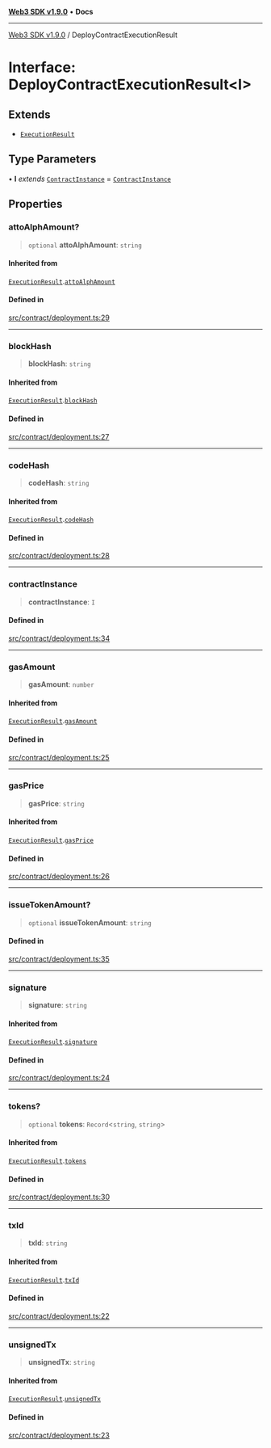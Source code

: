 [**Web3 SDK v1.9.0**](../README.md) • **Docs**

***

[Web3 SDK v1.9.0](../globals.md) / DeployContractExecutionResult

# Interface: DeployContractExecutionResult\<I\>

## Extends

- [`ExecutionResult`](ExecutionResult.md)

## Type Parameters

• **I** *extends* [`ContractInstance`](../classes/ContractInstance.md) = [`ContractInstance`](../classes/ContractInstance.md)

## Properties

### attoAlphAmount?

> `optional` **attoAlphAmount**: `string`

#### Inherited from

[`ExecutionResult`](ExecutionResult.md).[`attoAlphAmount`](ExecutionResult.md#attoalphamount)

#### Defined in

[src/contract/deployment.ts:29](https://github.com/Mystic-Nayy/alephium-web3/blob/ee41f5e0e7d7fb0b155fe62f05b2ac03772895ca/packages/web3/src/contract/deployment.ts#L29)

***

### blockHash

> **blockHash**: `string`

#### Inherited from

[`ExecutionResult`](ExecutionResult.md).[`blockHash`](ExecutionResult.md#blockhash)

#### Defined in

[src/contract/deployment.ts:27](https://github.com/Mystic-Nayy/alephium-web3/blob/ee41f5e0e7d7fb0b155fe62f05b2ac03772895ca/packages/web3/src/contract/deployment.ts#L27)

***

### codeHash

> **codeHash**: `string`

#### Inherited from

[`ExecutionResult`](ExecutionResult.md).[`codeHash`](ExecutionResult.md#codehash)

#### Defined in

[src/contract/deployment.ts:28](https://github.com/Mystic-Nayy/alephium-web3/blob/ee41f5e0e7d7fb0b155fe62f05b2ac03772895ca/packages/web3/src/contract/deployment.ts#L28)

***

### contractInstance

> **contractInstance**: `I`

#### Defined in

[src/contract/deployment.ts:34](https://github.com/Mystic-Nayy/alephium-web3/blob/ee41f5e0e7d7fb0b155fe62f05b2ac03772895ca/packages/web3/src/contract/deployment.ts#L34)

***

### gasAmount

> **gasAmount**: `number`

#### Inherited from

[`ExecutionResult`](ExecutionResult.md).[`gasAmount`](ExecutionResult.md#gasamount)

#### Defined in

[src/contract/deployment.ts:25](https://github.com/Mystic-Nayy/alephium-web3/blob/ee41f5e0e7d7fb0b155fe62f05b2ac03772895ca/packages/web3/src/contract/deployment.ts#L25)

***

### gasPrice

> **gasPrice**: `string`

#### Inherited from

[`ExecutionResult`](ExecutionResult.md).[`gasPrice`](ExecutionResult.md#gasprice)

#### Defined in

[src/contract/deployment.ts:26](https://github.com/Mystic-Nayy/alephium-web3/blob/ee41f5e0e7d7fb0b155fe62f05b2ac03772895ca/packages/web3/src/contract/deployment.ts#L26)

***

### issueTokenAmount?

> `optional` **issueTokenAmount**: `string`

#### Defined in

[src/contract/deployment.ts:35](https://github.com/Mystic-Nayy/alephium-web3/blob/ee41f5e0e7d7fb0b155fe62f05b2ac03772895ca/packages/web3/src/contract/deployment.ts#L35)

***

### signature

> **signature**: `string`

#### Inherited from

[`ExecutionResult`](ExecutionResult.md).[`signature`](ExecutionResult.md#signature)

#### Defined in

[src/contract/deployment.ts:24](https://github.com/Mystic-Nayy/alephium-web3/blob/ee41f5e0e7d7fb0b155fe62f05b2ac03772895ca/packages/web3/src/contract/deployment.ts#L24)

***

### tokens?

> `optional` **tokens**: `Record`\<`string`, `string`\>

#### Inherited from

[`ExecutionResult`](ExecutionResult.md).[`tokens`](ExecutionResult.md#tokens)

#### Defined in

[src/contract/deployment.ts:30](https://github.com/Mystic-Nayy/alephium-web3/blob/ee41f5e0e7d7fb0b155fe62f05b2ac03772895ca/packages/web3/src/contract/deployment.ts#L30)

***

### txId

> **txId**: `string`

#### Inherited from

[`ExecutionResult`](ExecutionResult.md).[`txId`](ExecutionResult.md#txid)

#### Defined in

[src/contract/deployment.ts:22](https://github.com/Mystic-Nayy/alephium-web3/blob/ee41f5e0e7d7fb0b155fe62f05b2ac03772895ca/packages/web3/src/contract/deployment.ts#L22)

***

### unsignedTx

> **unsignedTx**: `string`

#### Inherited from

[`ExecutionResult`](ExecutionResult.md).[`unsignedTx`](ExecutionResult.md#unsignedtx)

#### Defined in

[src/contract/deployment.ts:23](https://github.com/Mystic-Nayy/alephium-web3/blob/ee41f5e0e7d7fb0b155fe62f05b2ac03772895ca/packages/web3/src/contract/deployment.ts#L23)
